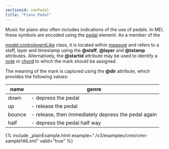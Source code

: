 ```yaml
---
sectionid: cmnPedal
title: "Piano Pedal"
---
```




Music for piano also often includes indications of the use of pedals. In MEI, these
symbols are encoded using the <a class="link_odd_elementSpec" href="/v3/elements/pedal">pedal</a> element. As a member of the

<a class="link_odd" href="/v3/model-classes/model.controleventLike">model.controleventLike</a> class, it is located within 
<a class="link_odd_elementSpec" href="/v3/elements/measure">measure</a> and refers to a staff, layer and timestamp using the
**@staff**, **@layer** and **@tstamp** attributes. Alternatively, the
**@startid** attribute may be used to identify a 
<a class="link_odd_elementSpec" href="/v3/elements/note">note</a> or 
<a class="link_odd_elementSpec" href="/v3/elements/chord">chord</a> to which the mark should be assigned.

The meaning of the mark is captured using the **@dir** attribute, which provides
the following values:


<table class="table table-striped table-hover">
   <thead>
      <tr>
         <th>name</th>
         <th>genre</th>
      </tr>
   </thead>
   <tbody>
      <tr>
         <td>down</td>
         <td> - depress the pedal</td>
      </tr>
      <tr>
         <td>up</td>
         <td> - release the pedal</td>
      </tr>
      <tr>
         <td>bounce</td>
         <td> - release, then immediately depress the pedal again</td>
      </tr>
      <tr>
         <td>half</td>
         <td> - depress the pedal half way</td>
      </tr>
   </tbody>
</table>
{% include _plainExample.html example="./v3/examples/cmn/cmn-sample146.xml" valid="true" %}

